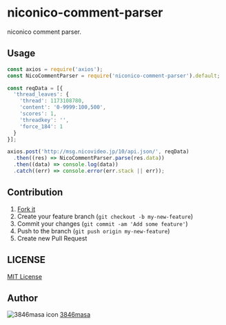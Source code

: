 # niconico-comment-parser

niconico comment parser.


## Usage

```js
const axios = require('axios');
const NicoCommentParser = require('niconico-comment-parser').default;

const reqData = [{
  'thread_leaves': {
    'thread': 1173108780,
    'content': '0-9999:100,500',
    'scores': 1,
    'threadkey': '',
    'force_184': 1
  }
}];

axios.post('http://msg.nicovideo.jp/10/api.json/', reqData)
  .then((res) => NicoCommentParser.parse(res.data))
  .then((data) => console.log(data))
  .catch((err) => console.error(err.stack || err));
```

## Contribution

1. [Fork it]
2. Create your feature branch (``git checkout -b my-new-feature``)
3. Commit your changes (``git commit -am 'Add some feature'``)
4. Push to the branch (``git push origin my-new-feature``)
5. Create new Pull Request

[Fork it]: http://github.com/3846masa/niconico-comment-parser/fork

## LICENSE

[MIT License]

[MIT License]: https://3846masa.mit-license.org

## Author

![3846masa icon][3846masa-icon]
[3846masa](https://github.com/3846masa)

[3846masa-icon]: https://www.gravatar.com/avatar/cfeae69aae4f4fc102960f01d35d2d86?s=30
